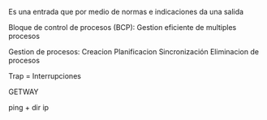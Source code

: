 Es una entrada que por medio de normas e indicaciones da una salida

Bloque de control de procesos (BCP): Gestion eficiente de multiples procesos

Gestion de procesos:
	Creacion
	Planificacion
	Sincronización
	Eliminacion de procesos

Trap = Interrupciones 

GETWAY 

ping + dir ip

